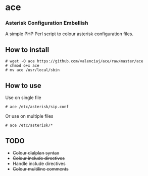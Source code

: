 # ace
### Asterisk Configuration Embellish

A simple ~~PHP~~ Perl script to colour asterisk configuration files.

## How to install
    # wget -O ace https://github.com/valenciaj/ace/raw/master/ace
    # chmod o+x ace
    # mv ace /usr/local/sbin

## How to use
Use on single file

    # ace /etc/asterisk/sip.conf

Or use on multiple files

    # ace /etc/asterisk/*

## TODO

* ~~Colour dialplan syntax~~
* ~~Colour include directives~~
* Handle include directives
* ~~Colour multiline comments~~
